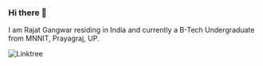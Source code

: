 ### Hi there 👋

I am Rajat Gangwar residing in India and currently a B-Tech Undergraduate from MNNIT, Prayagraj, UP.

![Linktree](https://img.shields.io/badge/linktree-1de9b6?style=for-the-badge&logo=linktree&logoColor=white)
